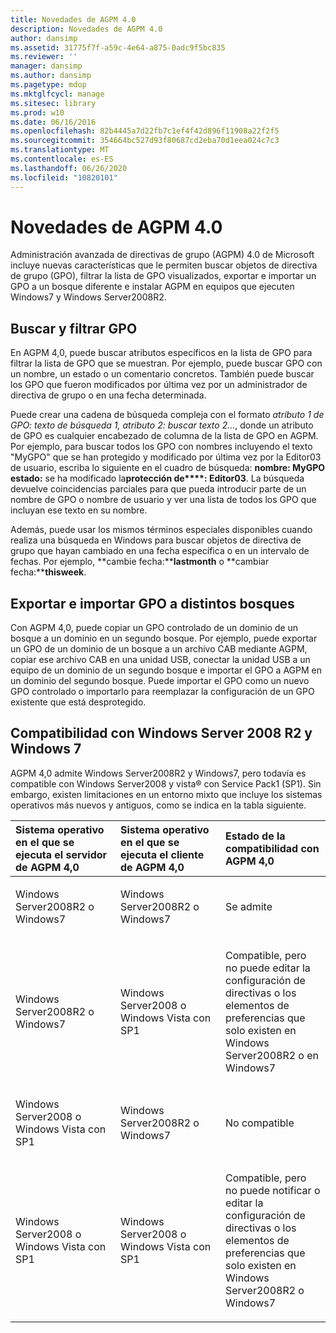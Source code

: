```yaml
---
title: Novedades de AGPM 4.0
description: Novedades de AGPM 4.0
author: dansimp
ms.assetid: 31775f7f-a59c-4e64-a875-0adc9f5bc835
ms.reviewer: ''
manager: dansimp
ms.author: dansimp
ms.pagetype: mdop
ms.mktglfcycl: manage
ms.sitesec: library
ms.prod: w10
ms.date: 06/16/2016
ms.openlocfilehash: 82b4445a7d22fb7c1ef4f42d896f11908a22f2f5
ms.sourcegitcommit: 354664bc527d93f80687cd2eba70d1eea024c7c3
ms.translationtype: MT
ms.contentlocale: es-ES
ms.lasthandoff: 06/26/2020
ms.locfileid: "10820101"
---
```

# Novedades de AGPM 4.0


Administración avanzada de directivas de grupo (AGPM) 4.0 de Microsoft incluye nuevas características que le permiten buscar objetos de directiva de grupo (GPO), filtrar la lista de GPO visualizados, exportar e importar un GPO a un bosque diferente e instalar AGPM en equipos que ejecuten Windows7 y Windows Server2008R2.

## Buscar y filtrar GPO


En AGPM 4,0, puede buscar atributos específicos en la lista de GPO para filtrar la lista de GPO que se muestran. Por ejemplo, puede buscar GPO con un nombre, un estado o un comentario concretos. También puede buscar los GPO que fueron modificados por última vez por un administrador de directiva de grupo o en una fecha determinada.

Puede crear una cadena de búsqueda compleja con el formato *atributo 1 de GPO: texto de búsqueda 1, atributo 2: buscar texto 2...*, donde un atributo de GPO es cualquier encabezado de columna de la lista de GPO en AGPM. Por ejemplo, para buscar todos los GPO con nombres incluyendo el texto "MyGPO" que se han protegido y modificado por última vez por la Editor03 de usuario, escriba lo siguiente en el cuadro de búsqueda: **nombre: MyGPO estado:** se ha modificado la**protección de****: Editor03**. La búsqueda devuelve coincidencias parciales para que pueda introducir parte de un nombre de GPO o nombre de usuario y ver una lista de todos los GPO que incluyan ese texto en su nombre.

Además, puede usar los mismos términos especiales disponibles cuando realiza una búsqueda en Windows para buscar objetos de directiva de grupo que hayan cambiado en una fecha específica o en un intervalo de fechas. Por ejemplo, **cambie fecha:****lastmonth** o **cambiar fecha:****thisweek**.

## Exportar e importar GPO a distintos bosques


Con AGPM 4,0, puede copiar un GPO controlado de un dominio de un bosque a un dominio en un segundo bosque. Por ejemplo, puede exportar un GPO de un dominio de un bosque a un archivo CAB mediante AGPM, copiar ese archivo CAB en una unidad USB, conectar la unidad USB a un equipo de un dominio de un segundo bosque e importar el GPO a AGPM en un dominio del segundo bosque. Puede importar el GPO como un nuevo GPO controlado o importarlo para reemplazar la configuración de un GPO existente que está desprotegido.

## Compatibilidad con Windows Server 2008 R2 y Windows 7


AGPM 4,0 admite Windows Server2008R2 y Windows7, pero todavía es compatible con Windows Server2008 y vista® con Service Pack1 (SP1). Sin embargo, existen limitaciones en un entorno mixto que incluye los sistemas operativos más nuevos y antiguos, como se indica en la tabla siguiente.

<table>
<colgroup>
<col width="33%" />
<col width="33%" />
<col width="33%" />
</colgroup>
<thead>
<tr class="header">
<th align="left">Sistema operativo en el que se ejecuta el servidor de AGPM 4,0</th>
<th align="left">Sistema operativo en el que se ejecuta el cliente de AGPM 4,0</th>
<th align="left">Estado de la compatibilidad con AGPM 4,0</th>
</tr>
</thead>
<tbody>
<tr class="odd">
<td align="left"><p>Windows Server2008R2 o Windows7</p></td>
<td align="left"><p>Windows Server2008R2 o Windows7</p></td>
<td align="left"><p>Se admite</p></td>
</tr>
<tr class="even">
<td align="left"><p>Windows Server2008R2 o Windows7</p></td>
<td align="left"><p>Windows Server2008 o Windows Vista con SP1</p></td>
<td align="left"><p>Compatible, pero no puede editar la configuración de directivas o los elementos de preferencias que solo existen en Windows Server2008R2 o en Windows7</p></td>
</tr>
<tr class="odd">
<td align="left"><p>Windows Server2008 o Windows Vista con SP1</p></td>
<td align="left"><p>Windows Server2008R2 o Windows7</p></td>
<td align="left"><p>No compatible</p></td>
</tr>
<tr class="even">
<td align="left"><p>Windows Server2008 o Windows Vista con SP1</p></td>
<td align="left"><p>Windows Server2008 o Windows Vista con SP1</p></td>
<td align="left"><p>Compatible, pero no puede notificar o editar la configuración de directivas o los elementos de preferencias que solo existen en Windows Server2008R2 o Windows7</p></td>
</tr>
</tbody>
</table>

 

 

 





